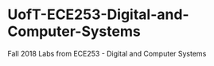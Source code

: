 # UofT-ECE253-Digital-and-Computer-Systems
Fall 2018 Labs from ECE253 - Digital and Computer Systems
